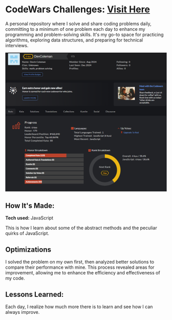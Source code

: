 <h1>CodeWars Challenges: <a href="https://www.codewars.com/users/DevColeman">Visit Here</a></h1>
A personal repository where I solve and share coding problems daily, committing to a minimum of one problem each day to enhance my programming and problem-solving skills. It's my go-to space for practicing algorithms, exploring data structures, and preparing for technical interviews.

![Image Alt Text](/codewarsProfile.png)

## How It's Made:

**Tech used:** JavaScript

This is how I learn about some of the abstract methods and the peculiar quirks of JavaScript.

## Optimizations

I solved the problem on my own first, then analyzed better solutions to compare their performance with mine. This process revealed areas for improvement, allowing me to enhance the efficiency and effectiveness of my code.

## Lessons Learned:

Each day, I realize how much more there is to learn and see how I can always improve.




